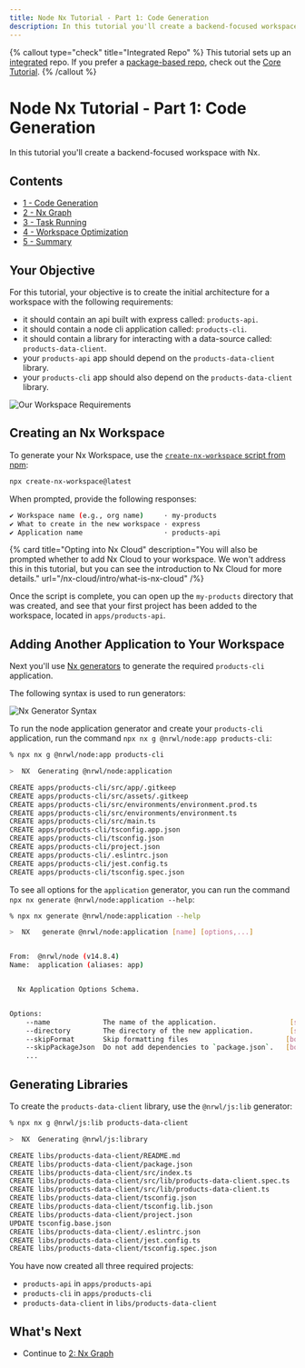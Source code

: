 ```yaml
---
title: Node Nx Tutorial - Part 1: Code Generation
description: In this tutorial you'll create a backend-focused workspace with Nx.
---
```


{% callout type="check" title="Integrated Repo" %}
This tutorial sets up an [integrated](/concepts/integrated-vs-package-based) repo. If you prefer a [package-based repo](/concepts/integrated-vs-package-based), check out the [Core Tutorial](/getting-started/core-tutorial).
{% /callout %}

# Node Nx Tutorial - Part 1: Code Generation

In this tutorial you'll create a backend-focused workspace with Nx.

## Contents

- [1 - Code Generation](/node-tutorial/1-code-generation)
- [2 - Nx Graph](/node-tutorial/2-nx-graph)
- [3 - Task Running](/node-tutorial/3-task-running)
- [4 - Workspace Optimization](/node-tutorial/4-workspace-optimization)
- [5 - Summary](/node-tutorial/5-summary)

## Your Objective

For this tutorial, your objective is to create the initial architecture for a workspace with the following requirements:

- it should contain an api built with express called: `products-api`.
- it should contain a node cli application called: `products-cli`.
- it should contain a library for interacting with a data-source called: `products-data-client`.
- your `products-api` app should depend on the `products-data-client` library.
- your `products-cli` app should also depend on the `products-data-client` library.

![Our Workspace Requirements](/shared/node-tutorial/requirements-diagram.png)

## Creating an Nx Workspace

To generate your Nx Workspace, use the [`create-nx-workspace` script from npm](https://www.npmjs.com/package/create-nx-workspace):

```bash
npx create-nx-workspace@latest
```

When prompted, provide the following responses:

```bash
✔ Workspace name (e.g., org name)     · my-products
✔ What to create in the new workspace · express
✔ Application name                    · products-api
```

{% card title="Opting into Nx Cloud" description="You will also be prompted whether to add Nx Cloud to your workspace. We won't address this in this tutorial, but you can see the introduction to Nx Cloud for more details." url="/nx-cloud/intro/what-is-nx-cloud" /%}

Once the script is complete, you can open up the `my-products` directory that was created, and see that your first project has been added to the workspace, located in `apps/products-api`.

## Adding Another Application to Your Workspace

Next you'll use [Nx generators](/plugin-features/use-code-generators) to generate the required `products-cli` application.

The following syntax is used to run generators:

![Nx Generator Syntax](/shared/node-tutorial/generator-syntax.png)

To run the node application generator and create your `products-cli` application, run the command `npx nx g @nrwl/node:app products-cli`:

```bash
% npx nx g @nrwl/node:app products-cli

>  NX  Generating @nrwl/node:application

CREATE apps/products-cli/src/app/.gitkeep
CREATE apps/products-cli/src/assets/.gitkeep
CREATE apps/products-cli/src/environments/environment.prod.ts
CREATE apps/products-cli/src/environments/environment.ts
CREATE apps/products-cli/src/main.ts
CREATE apps/products-cli/tsconfig.app.json
CREATE apps/products-cli/tsconfig.json
CREATE apps/products-cli/project.json
CREATE apps/products-cli/.eslintrc.json
CREATE apps/products-cli/jest.config.ts
CREATE apps/products-cli/tsconfig.spec.json
```

To see all options for the `application` generator, you can run the command `npx nx generate @nrwl/node:application --help`:

```bash
% npx nx generate @nrwl/node:application --help

>  NX   generate @nrwl/node:application [name] [options,...]


From:  @nrwl/node (v14.8.4)
Name:  application (aliases: app)


  Nx Application Options Schema.


Options:
    --name             The name of the application.                  [string]
    --directory        The directory of the new application.         [string]
    --skipFormat       Skip formatting files                        [boolean]
    --skipPackageJson  Do not add dependencies to `package.json`.   [boolean]
    ...
```

## Generating Libraries

To create the `products-data-client` library, use the `@nrwl/js:lib` generator:

```bash
% npx nx g @nrwl/js:lib products-data-client

>  NX  Generating @nrwl/js:library

CREATE libs/products-data-client/README.md
CREATE libs/products-data-client/package.json
CREATE libs/products-data-client/src/index.ts
CREATE libs/products-data-client/src/lib/products-data-client.spec.ts
CREATE libs/products-data-client/src/lib/products-data-client.ts
CREATE libs/products-data-client/tsconfig.json
CREATE libs/products-data-client/tsconfig.lib.json
CREATE libs/products-data-client/project.json
UPDATE tsconfig.base.json
CREATE libs/products-data-client/.eslintrc.json
CREATE libs/products-data-client/jest.config.ts
CREATE libs/products-data-client/tsconfig.spec.json
```

You have now created all three required projects:

- `products-api` in `apps/products-api`
- `products-cli` in `apps/products-cli`
- `products-data-client` in `libs/products-data-client`

## What's Next

- Continue to [2: Nx Graph](/node-tutorial/2-nx-graph)
